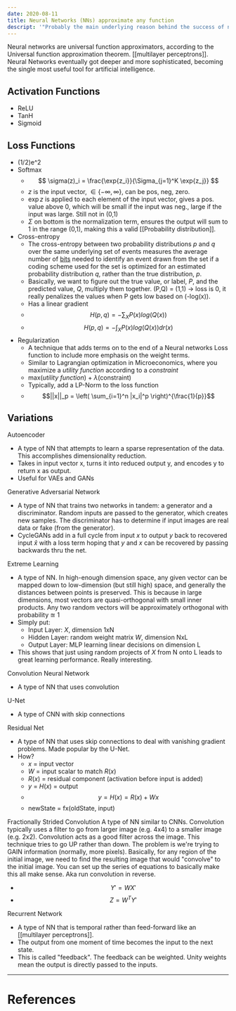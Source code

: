 ```yaml
---
date: 2020-08-11
title: Neural Networks (NNs) approximate any function
descript: '"Probably the main underlying reason behind the success of neural networks is the fact that they can represent any functional combination of input and output vectors. That is to say, the will approximate any function in the universe."'
---
```



Neural networks are universal function approximators, according to the Universal function approximation theorem. [[multilayer perceptrons]]. Neural Networks eventually got deeper and more sophisticated, becoming the single most useful tool for artificial intelligence.

## Activation Functions
- ReLU
- TanH
- Sigmoid
## Loss Functions
- (1/2)e^2
- Softmax
	- $$
\sigma(z)_i = \frac{\exp{z_i}}{\Sigma_{j=1}^K \exp{z_j}}
$$
	- $z$ is the input vector, $\in \{-\infty,\infty\}$, can be pos, neg, zero.
	- $\exp{z}$ is applied to each element of the input vector, gives a pos. value above 0, which will be small if the input was neg., large if the input was large. Still not in (0,1)
	- $\Sigma$ on bottom is the normalization term, ensures the output will sum to 1 in the range (0,1), making this a valid [[Probability distribution]].
- Cross-entropy
	- The cross-entropy between two probability distributions $p$ and $q$ over the same underlying set of events measures the average number of [bits](https://en.wikipedia.org/wiki/Bit "Bit") needed to identify an event drawn from the set if a coding scheme used for the set is optimized for an estimated probability distribution $q$, rather than the true distribution, $p$.
	- Basically, we want to figure out the true value, or label, $P$, and the predicted value, $Q$, multiply them together. (P,Q) = (1,1) -> loss is 0, it really penalizes the values when P gets low based on (-log(x)).
	- Has a linear gradient
	- $$H(p,q) = - \sum_{X} P(x) log(Q(x))$$
	- $$H(p,q) = - \int_{X} P(x) log(Q(x)) dr(x)$$
- Regularization
	- A technique that adds terms on to the end of a Neural networks Loss function to include more emphasis on the weight terms.
	- Similar to Lagrangian optimization in Microeconomics, where you maximize a *utility function* according to a *constraint*
	- max(*utility function*) + $\lambda$(constraint)
	- Typically, add a LP-Norm to the loss function
	- $$||x||_p = \left( \sum_{i=1}^n |x_i|^p \right)^{\frac{1}{p}}$$


## Variations
Autoencoder
- A type of NN that attempts to learn a sparse representation of the data. This accomplishes dimensionality reduction.
- Takes in input vector x, turns it into reduced output y, and encodes y to return x as output.
- Useful for VAEs and GANs

Generative Adversarial Network
- A type of NN that trains two networks in tandem: a generator and a discriminator. Random inputs are passed to the generator, which creates new samples. The discriminator has to determine if input images are real data or fake (from the generator).
- CycleGANs add in a full cycle from input $x$ to output $y$ back to recovered input $\hat{x}$ with a loss term hoping that $y$ and $x$ can be recovered by passing backwards thru the net.

Extreme Learning
- A type of NN. In high-enough dimension space, any given vector can be mapped down to low-dimension (but still high) space, and generally the distances between points is preserved. This is because in large dimensions, most vectors are quasi-orthogonal with small inner products. Any two random vectors will be approximately orthogonal with probability $\approxeq$ 1
- Simply put:
	- Input Layer: $X$, dimension 1xN
	- Hidden Layer: random weight matrix $W$, dimension NxL
	- Output Layer: MLP learning linear decisions on dimension L
- This shows that just using random projects of $X$ from N onto L leads to great learning performance. Really interesting.

Convolution Neural Network
- A type of NN that uses convolution

U-Net
- A type of CNN with skip connections

Residual Net
- A type of NN that uses skip connections to deal with vanishing gradient problems. Made popular by the U-Net.
- How?
	- $x$ = input vector
	- $W$ = input scalar to match $R(x)$
	- $R(x)$ = residual component (activation before input is added)
	- $y$ = $H(x)$ = output
	- $$ y = H(x) = R(x) + Wx $$
	- newState = fx(oldState, input)

Fractionally Strided Convolution
	A type of NN similar to CNNs. Convolution typically uses a filter to go from larger image (e.g. 4x4) to a smaller image (e.g. 2x2). Convolution acts as a good filter across the image. This technique tries to go UP rather than down. The problem is we're trying to GAIN information (normally, more pixels). Basically, for any region of the initial image, we need to find the resulting image that would "convolve" to the initial image. You can set up the series of equations to basically make this all make sense. Aka run convolution in reverse.
- $$ Y' = W X' $$
- $$ Z = W^T Y'$$

Recurrent Network
- A type of NN that is temporal rather than feed-forward like an [[multilayer perceptrons]].
- The output from one moment of time becomes the input to the next state. 
- This is called "feedback". The feedback can be weighted. Unity weights mean the output is directly passed to the inputs.



---
# References